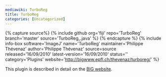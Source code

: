```yaml
---
mediawiki: TurboReg
title: TurboReg
categories: [Uncategorized]
---
```



{% capture source%}
{% include github org='fiji' repo='TurboReg' branch='master' source='TurboReg_.java' %}
{% endcapture %}
{% include info-box software='ImageJ' name='TurboReg' maintainer='Philippe Thévenaz' author='Philippe Thévenaz' source=source released='16/09/2010' latest-version='16/09/2010' status='' category='Plugins' website='http://bigwww.epfl.ch/thevenaz/turboreg/' %}

This plugin is described in detail on the [BIG website](http://bigwww.epfl.ch/thevenaz/turboreg/).


